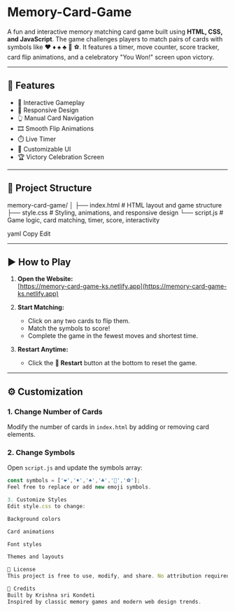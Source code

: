 # Memory-Card-Game

A fun and interactive memory matching card game built using **HTML, CSS, and JavaScript**. The game challenges players to match pairs of cards with symbols like ❤️ ♦️ ♠️ ♣️ 🌲 ⚽. It features a timer, move counter, score tracker, card flip animations, and a celebratory "You Won!" screen upon victory.

---

## 🚀 Features

- 🧩 Interactive Gameplay  
- 📱 Responsive Design  
- 👆 Manual Card Navigation  
- 🎞️ Smooth Flip Animations  
- ⏱️ Live Timer  
- 🎨 Customizable UI  
- 🏆 Victory Celebration Screen  

---

## 📁 Project Structure

memory-card-game/
│
├── index.html # HTML layout and game structure
├── style.css # Styling, animations, and responsive design
└── script.js # Game logic, card matching, timer, score, interactivity

yaml
Copy
Edit

---

## ▶️ How to Play

1. **Open the Website:**  
   [https://memory-card-game-ks.netlify.app](https://memory-card-game-ks.netlify.app)

2. **Start Matching:**  
   - Click on any two cards to flip them.  
   - Match the symbols to score!  
   - Complete the game in the fewest moves and shortest time.

3. **Restart Anytime:**  
   - Click the **🔁 Restart** button at the bottom to reset the game.

---

## ⚙️ Customization

### 1. Change Number of Cards  
Modify the number of cards in `index.html` by adding or removing card elements.

### 2. Change Symbols  
Open `script.js` and update the symbols array:

```javascript
const symbols = ['❤️','♦️','♠️','♣️','🌲','⚽'];
Feel free to replace or add new emoji symbols.

3. Customize Styles
Edit style.css to change:

Background colors

Card animations

Font styles

Themes and layouts

📜 License
This project is free to use, modify, and share. No attribution required — have fun building and customizing your own version!

🙌 Credits
Built by Krishna sri Kondeti
Inspired by classic memory games and modern web design trends.
